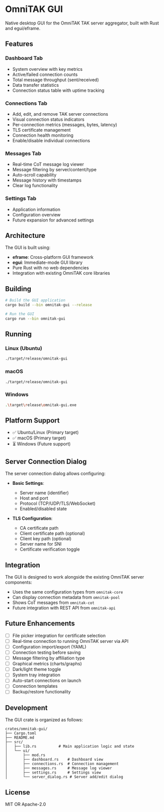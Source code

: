# OmniTAK GUI

Native desktop GUI for the OmniTAK TAK server aggregator, built with Rust and egui/eframe.

## Features

### Dashboard Tab
- System overview with key metrics
- Active/failed connection counts
- Total message throughput (sent/received)
- Data transfer statistics
- Connection status table with uptime tracking

### Connections Tab
- Add, edit, and remove TAK server connections
- Visual connection status indicators
- Per-connection metrics (messages, bytes, latency)
- TLS certificate management
- Connection health monitoring
- Enable/disable individual connections

### Messages Tab
- Real-time CoT message log viewer
- Message filtering by server/content/type
- Auto-scroll capability
- Message history with timestamps
- Clear log functionality

### Settings Tab
- Application information
- Configuration overview
- Future expansion for advanced settings

## Architecture

The GUI is built using:
- **eframe**: Cross-platform GUI framework
- **egui**: Immediate-mode GUI library
- Pure Rust with no web dependencies
- Integration with existing OmniTAK core libraries

## Building

```bash
# Build the GUI application
cargo build --bin omnitak-gui --release

# Run the GUI
cargo run --bin omnitak-gui
```

## Running

### Linux (Ubuntu)
```bash
./target/release/omnitak-gui
```

### macOS
```bash
./target/release/omnitak-gui
```

### Windows
```bash
.\target\release\omnitak-gui.exe
```

## Platform Support

- ✅ Ubuntu/Linux (Primary target)
- ✅ macOS (Primary target)
- ⏳ Windows (Future support)

## Server Connection Dialog

The server connection dialog allows configuring:
- **Basic Settings**:
  - Server name (identifier)
  - Host and port
  - Protocol (TCP/UDP/TLS/WebSocket)
  - Enabled/disabled state

- **TLS Configuration**:
  - CA certificate path
  - Client certificate path (optional)
  - Client key path (optional)
  - Server name for SNI
  - Certificate verification toggle

## Integration

The GUI is designed to work alongside the existing OmniTAK server components:
- Uses the same configuration types from `omnitak-core`
- Can display connection metadata from `omnitak-pool`
- Shows CoT messages from `omnitak-cot`
- Future integration with REST API from `omnitak-api`

## Future Enhancements

- [ ] File picker integration for certificate selection
- [ ] Real-time connection to running OmniTAK server via API
- [ ] Configuration import/export (YAML)
- [ ] Connection testing before saving
- [ ] Message filtering by affiliation type
- [ ] Graphical metrics (charts/graphs)
- [ ] Dark/light theme toggle
- [ ] System tray integration
- [ ] Auto-start connections on launch
- [ ] Connection templates
- [ ] Backup/restore functionality

## Development

The GUI crate is organized as follows:

```
crates/omnitak-gui/
├── Cargo.toml
├── README.md
├── src/
│   ├── lib.rs          # Main application logic and state
│   └── ui/
│       ├── mod.rs
│       ├── dashboard.rs    # Dashboard view
│       ├── connections.rs  # Connection management
│       ├── messages.rs     # Message log viewer
│       ├── settings.rs     # Settings view
│       └── server_dialog.rs # Server add/edit dialog
```

## License

MIT OR Apache-2.0

